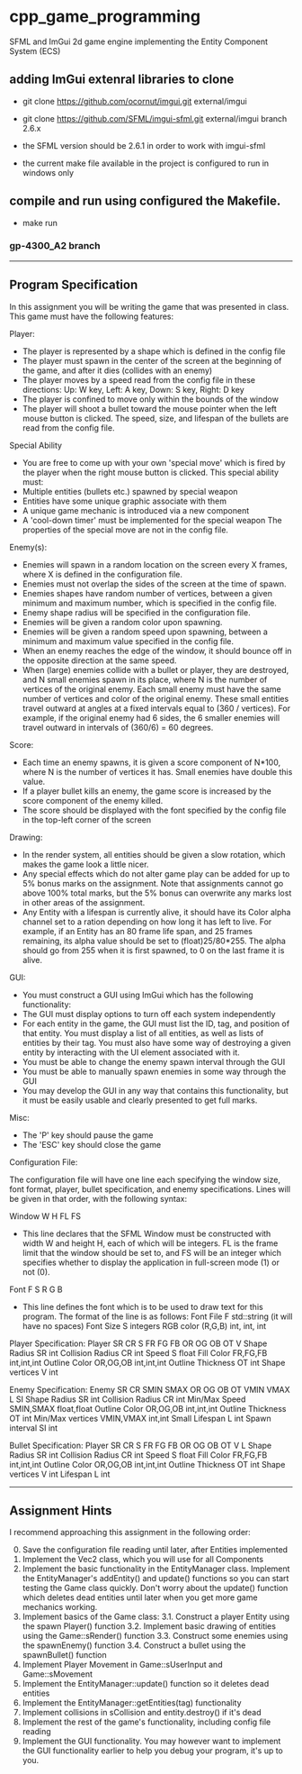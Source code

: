 # cpp_game_programming
SFML and ImGui 2d game engine implementing the Entity Component System (ECS)

## adding ImGui extenral libraries to clone
* git clone https://github.com/ocornut/imgui.git external/imgui
* git clone https://github.com/SFML/imgui-sfml.git external/imgui branch 2.6.x

* the SFML version should be 2.6.1 in order to work with imgui-sfml
* the current make file available in the project is configured to run in windows only


## compile and run using configured the Makefile. 
* make run

### gp-4300_A2 branch

----------------------------------------------------------------
Program Specification
----------------------------------------------------------------

In this assignment you will be writing the game that was presented in class.
This game must have the following features:

Player:
- The player is represented by a shape which is defined in the config file
- The player must spawn in the center of the screen at the beginning of the game, and after it dies (collides with an enemy)
- The player moves by a speed read from the config file in these directions:
  Up: W key, Left: A key, Down: S key, Right: D key
- The player is confined to move only within the bounds of the window
- The player will shoot a bullet toward the mouse pointer when the left mouse button is clicked. The speed, size, and lifespan of the bullets are read from the config file.

Special Ability
- You are free to come up with your own 'special move' which is fired by the player when the right mouse button is clicked. This special ability must:
- Multiple entities (bullets etc.) spawned by special weapon
- Entities have some unique graphic associate with them
- A unique game mechanic is introduced via a new component
- A 'cool-down timer' must be implemented for the special weapon
The properties of the special move are not in the config file.

Enemy(s):
- Enemies will spawn in a random location on the screen every X frames, where X is defined in the configuration file.
- Enemies must not overlap the sides of the screen at the time of spawn.
- Enemies shapes have random number of vertices, between a given minimum and maximum number, which is specified in the config file.
- Enemy shape radius will be specified in the configuration file.
- Enemies will be given a random color upon spawning.
- Enemies will be given a random speed upon spawning, between a minimum and maximum value specified in the config file.
- When an enemy reaches the edge of the window, it should bounce off in the opposite direction at the same speed.
- When (large) enemies collide with a bullet or player, they are destroyed, and N small enemies spawn in its place, where N is the number of vertices of the original enemy. Each small enemy must have the same number of vertices and color of the original enemy. These small entities travel outward at angles at a fixed intervals equal to (360 / vertices). For example, if the original enemy had 6 sides, the 6 smaller enemies will travel outward in intervals of (360/6) = 60 degrees.

Score:
- Each time an enemy spawns, it is given a score component of N*100, where N is the number of vertices it has. Small enemies have double this value.
- If a player bullet kills an enemy, the game score is increased by the score component of the enemy killed.
- The score should be displayed with the font specified by the config file in the top-left corner of the screen

Drawing:
- In the render system, all entities should be given a slow rotation, which makes the game look a little nicer.
- Any special effects which do not alter game play can be added for up to 5% bonus marks on the assignment. Note that assignments cannot go above 100% total marks, but the 5% bonus can overwrite any marks lost in other areas of the assignment.
- Any Entity with a lifespan is currently alive, it should have its Color alpha channel set to a ration depending on how long it has left to live. For example, if an Entity has an 80 frame life span, and 25 frames remaining, its alpha value should be set to (float)25/80*255. The alpha should go from 255 when it is first spawned, to 0 on the last frame it is alive.

GUI:
- You must construct a GUI using ImGui which has the following functionality:
- The GUI must display options to turn off each system independently
- For each entity in the game, the GUI must list the ID, tag, and position of that entity. You must display a list of all entities, as well as lists of entities by their tag. You must also have some way of destroying a given entity by interacting with the UI element associated with it.
- You must be able to change the enemy spawn interval through the GUI
- You must be able to manually spawn enemies in some way through the GUI
- You may develop the GUI in any way that contains this functionality, but it must be easily usable and clearly presented to get full marks.

Misc:
- The 'P' key should pause the game
- The 'ESC' key should close the game

Configuration File:

The configuration file will have one line each specifying the window size, font format, player, bullet specification, and enemy specifications. Lines will be given in that order, with the following syntax:

Window W H FL FS
- This line declares that the SFML Window must be constructed with width W and height H, each of which will be integers. FL is the frame limit that the window should be set to, and FS will be an integer which specifies whether to display the application in full-screen mode (1) or not (0).

Font F S R G B
- This line defines the font which is to be used to draw text for this program. The format of the line is as follows:
Font File   F       std::string (it will have no spaces)
Font Size   S       integers
RGB color   (R,G,B) int, int, int

Player Specification:
Player SR CR S FR FG FB OR OG OB OT V
Shape Radius      SR        int
Collision Radius  CR        int
Speed             S         float
Fill Color        FR,FG,FB  int,int,int
Outline Color     OR,OG,OB  int,int,int
Outline Thickness OT        int
Shape vertices    V         int

Enemy Specification:
Enemy SR CR SMIN SMAX OR OG OB OT VMIN VMAX L SI
Shape Radius      SR        int
Collision Radius  CR        int
Min/Max Speed     SMIN,SMAX float,float
Outline Color     OR,OG,OB  int,int,int
Outline Thickness OT        int
Min/Max vertices  VMIN,VMAX int,int
Small Lifespan    L         int
Spawn interval    SI        int

Bullet Specification:
Player SR CR S FR FG FB OR OG OB OT V L
Shape Radius      SR        int
Collision Radius  CR        int
Speed             S         float
Fill Color        FR,FG,FB  int,int,int
Outline Color     OR,OG,OB  int,int,int
Outline Thickness OT        int
Shape vertices    V         int
Lifespan          L         int

----------------------------------------------------------------
Assignment Hints
----------------------------------------------------------------
I recommend approaching this assignment in the following order:

0. Save the configuration file reading until later, after Entities implemented
1. Implement the Vec2 class, which you will use for all Components
2. Implement the basic functionality in the EntityManager class. Implement the EntityManager's addEntity() and update() functions so you can start testing the Game class quickly. Don't worry about the update() function which deletes dead entities until later when you get more game mechanics working.
3. Implement basics of the Game class:
  3.1. Construct a player Entity using the spawn Player() function
  3.2. Implement basic drawing of entities using the Game::sRender() function
  3.3. Construct some enemies using the spawnEnemy() function
  3.4. Construct a bullet using the spawnBullet() function
4. Implement Player Movement in Game::sUserInput and Game::sMovement
5. Implement the EntityManager::update() function so it deletes dead entities
6. Implement the EntityManager::getEntities(tag) functionality
7. Implement collisions in sCollision and entity.destroy() if it's dead
8. Implement the rest of the game's functionality, including config file reading
9. Implement the GUI functionality. You may however want to implement the GUI functionality earlier to help you debug your program, it's up to you.
